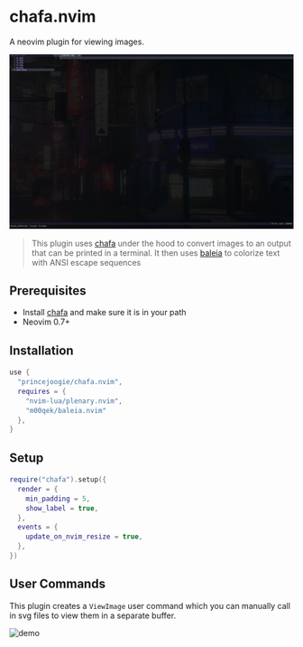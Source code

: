 # chafa.nvim

A neovim plugin for viewing images.

![demo](./assets/demo.gif)

> This plugin uses [chafa](https://github.com/hpjansson/chafa) under the hood to convert images to an output that can be printed in a terminal. It then uses [baleia](https://github.com/m00qek/baleia.nvim) to colorize text with ANSI escape sequences

## Prerequisites

- Install [chafa](https://github.com/hpjansson/chafa) and make sure it is in your path
- Neovim 0.7+

## Installation

```lua
use {
  "princejoogie/chafa.nvim",
  requires = {
    "nvim-lua/plenary.nvim",
    "m00qek/baleia.nvim"
  },
}
```

## Setup

```lua
require("chafa").setup({
  render = {
    min_padding = 5,
    show_label = true,
  },
  events = {
    update_on_nvim_resize = true,
  },
})
```

## User Commands

This plugin creates a `ViewImage` user command which you can manually call in svg files to view them in a separate buffer.

![demo](./assets/view_image_demo.gif)


